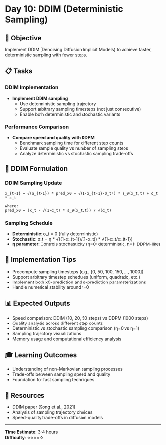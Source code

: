 # Day 10: DDIM (Deterministic Sampling)

## 🎯 Objective
Implement DDIM (Denoising Diffusion Implicit Models) to achieve faster, deterministic sampling with fewer steps.

## 📋 Tasks

### DDIM Implementation
- **Implement DDIM sampling**
  - Use deterministic sampling trajectory
  - Support arbitrary sampling timesteps (not just consecutive)
  - Enable both deterministic and stochastic variants

### Performance Comparison
- **Compare speed and quality with DDPM**
  - Benchmark sampling time for different step counts
  - Evaluate sample quality vs number of sampling steps
  - Analyze deterministic vs stochastic sampling trade-offs

## 🧮 DDIM Formulation

### DDIM Sampling Update
```
x_{t-1} = √(α_{t-1}) * pred_x0 + √(1-α_{t-1}-σ_t²) * ε_θ(x_t,t) + σ_t * ε_t

where:
pred_x0 = (x_t - √(1-α_t) * ε_θ(x_t,t)) / √(α_t)
```

### Sampling Schedule
- **Deterministic**: σ_t = 0 (fully deterministic)
- **Stochastic**: σ_t = η * √((1-α_{t-1})/(1-α_t)) * √(1-α_t/α_{t-1})
- **η parameter**: Controls stochasticity (η=0: deterministic, η=1: DDPM-like)

## 🔧 Implementation Tips
- Precompute sampling timesteps (e.g., [0, 50, 100, 150, ..., 1000])
- Support arbitrary timestep schedules (uniform, quadratic, etc.)
- Implement both x0-prediction and ε-prediction parameterizations
- Handle numerical stability around t=0

## 📊 Expected Outputs
- Speed comparison: DDIM (10, 20, 50 steps) vs DDPM (1000 steps)
- Quality analysis across different step counts
- Deterministic vs stochastic sampling comparison (η=0 vs η=1)
- Sampling trajectory visualizations
- Memory usage and computational efficiency analysis

## 🎓 Learning Outcomes
- Understanding of non-Markovian sampling processes
- Trade-offs between sampling speed and quality
- Foundation for fast sampling techniques

## 📖 Resources
- DDIM paper (Song et al., 2021)
- Analysis of sampling trajectory choices
- Speed-quality trade-offs in diffusion models

---
**Time Estimate**: 3-4 hours  
**Difficulty**: ⭐⭐⭐⭐☆